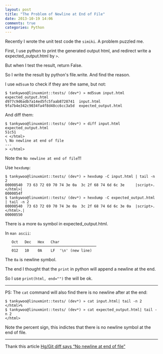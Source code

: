 ```yaml
---
layout: post
title: "The Problem of Newline at End of File"
date: 2013-10-19 14:06
comments: true
categories: Python
---
```


<!-- more -->

Recently I wrote the unit test code the `simiki`. A problem puzzled me.

First, I use python to print the generated output html, and redirect write a expected\_output.html by `>`.

But when I test the result, return False.

So I write the result by python's file.write. And find the reason.

I use `md5sum` to check if they are the same, but not:

	$ tankywoo@linuxmint::tests/ (dev*) » md5sum input.html expected_output.html 
	d977c9d6adb7a14ed5fc5faab8728741  input.html
	9fa7b4e342c9034fa4f8d48cc6cc3a5d  expected_output.html

And diff them:

	$ tankywoo@linuxmint::tests/ (dev*) » diff input.html expected_output.html 
	51c51
	< </html>
	\ No newline at end of file
	---
	> </html>

Note the `No newline at end of file`!!!

Use `hexdump`:

	$ tankywoo@linuxmint::tests/ (dev*) » hexdump -C input.html | tail -n 2
	00000540  73 63 72 69 70 74 3e 0a  3c 2f 68 74 6d 6c 3e     |script>.</html>|
	0000054f
	$ tankywoo@linuxmint::tests/ (dev*) » hexdump -C expected_output.html | tail -n 2
	00000540  73 63 72 69 70 74 3e 0a  3c 2f 68 74 6d 6c 3e 0a  |script>.</html>.|
	00000550

There is a more `0a` symbol in expected\_output.html.

In `man ascii`:

	   Oct   Dec   Hex   Char                 
	   ───────────────────────────────────────
	   012   10    0A    LF  '\n' (new line)  

The `0a` is newline symbol.

The end I thought that the `print` in python will append a newline at the end.

So I use `print(html, end="")` the will be ok.

------

PS: The `cat` command will also find there is no newline after at the end:

	$ tankywoo@linuxmint::tests/ (dev*) » cat input.html| tail -n 2
	</html>%
	$ tankywoo@linuxmint::tests/ (dev*) » cat expected_output.html| tail -n 2
	</html>

Note the percent sign, this indictes that there is no newline symbol at the end of file.

------

Thank this article [Hg/Git diff says “No newline at end of file”](http://blog.yjl.im/2012/11/hggit-diff-says-no-newline-at-end-of.html)
